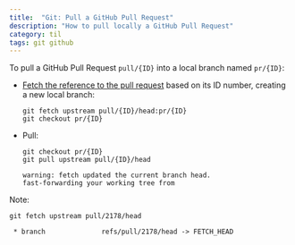 ```yaml
---
title:  "Git: Pull a GitHub Pull Request"
description: "How to pull locally a GitHub Pull Request"
category: til
tags: git github
---
```


To pull a GitHub Pull Request `pull/{ID}` into a local branch named `pr/{ID}`:

- [Fetch the reference to the pull request](
  https://docs.github.com/en/github/collaborating-with-issues-and-pull-requests/checking-out-pull-requests-locally) 
  based on its ID number, creating a new local branch:
  ```shell
  git fetch upstream pull/{ID}/head:pr/{ID}
  git checkout pr/{ID}
  ```
- Pull:
  ```shell
  git checkout pr/{ID}
  git pull upstream pull/{ID}/head
  ```
  ```
  warning: fetch updated the current branch head.
  fast-forwarding your working tree from
  ```

Note:
```shell
git fetch upstream pull/2178/head
```
```
 * branch              refs/pull/2178/head -> FETCH_HEAD
```
